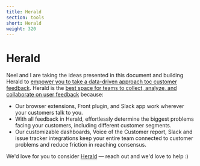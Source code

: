 ```yaml
---
title: Herald
section: tools
short: Herald
weight: 320
---
```


# Herald

Neel and I are taking the ideas presented in this document and building Herald to [empower you to take a data-driven approach toc customer feedback](https://www.heraldhq.com). Herald is the [best space for teams to collect, analyze, and collaborate on user feedback](https://www.heraldhq.com) because:

- Our browser extensions, Front plugin, and Slack app work wherever your customers talk to you.
- With all feedback in Herald, effortlessly determine the biggest problems facing your customers, including different customer segments.
- Our customizable dashboards, Voice of the Customer report, Slack and issue tracker integrations keep your entire team connected to customer problems and reduce friction in reaching consensus.

We'd love for you to consider [Herald](https://www.heraldhq.com) — reach out and we'd love to help :)
